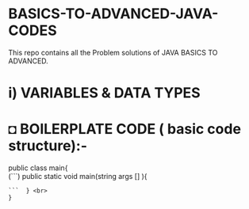 # BASICS-TO-ADVANCED-JAVA-CODES
This repo contains all the Problem solutions of JAVA BASICS TO ADVANCED.
# i) VARIABLES & DATA TYPES
# ◘ BOILERPLATE CODE ( basic code structure):- 
public class main{ <br>
(```) public static void main(string args [] ){ <br>
``` ....................... <br>
```  } <br>
}


